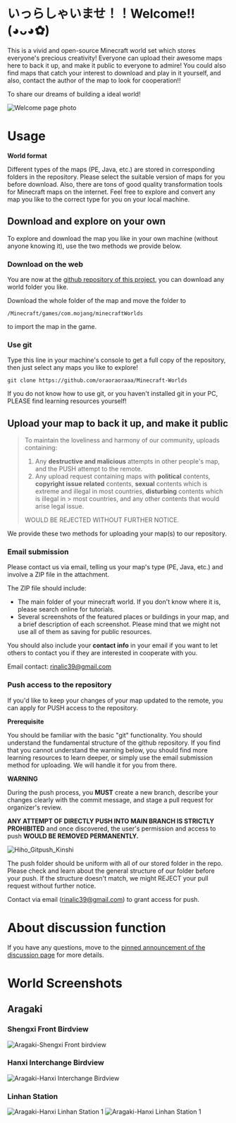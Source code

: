 #  いっらしゃいませ！！Welcome!!(◕ᴗ◕✿)
This is a vivid and open-source Minecraft world set which stores everyone's precious creativity!
Everyone can upload their awesome maps here to back it up, and make it public to everyone to admire!
You could also find maps that catch your interest to download and play in it yourself, and also, contact the author of the map to look for cooperation!!

To share our dreams of building a ideal world!

![Welcome page photo](/Photos/Welcome_Main_Page.jpg)

# Usage

**World format**

Different types of the maps (PE, Java, etc.) are stored in corresponding folders in the repository. Please select the suitable version of maps for you before download.
Also, there are tons of good quality transformation tools for Minecraft maps on the internet. Feel free to explore and convert any map you like to the correct type for you on your local machine.


## Download and explore on your own

To explore and download the map you like in your own machine (without anyone knowing it), use the two methods we provide below.

### Download on the web

You are now at the [github repository of this project](https://github.com/oraoraoraaa/Minecraft-Worlds), you can download any world folder you like.

Download the whole folder of the map and move the folder to 
```
/Minecraft/games/com.mojang/minecraftWorlds
```
to import the map in the game.

### Use git

Type this line in your machine's console to get a full copy of the repository, then just select any maps you like to explore!

```
git clone https://github.com/oraoraoraaa/Minecraft-Worlds
```
If you do not know how to use git, or you haven't installed git in your PC, PLEASE find learning resources yourself!

## Upload your map to back it up, and make it public


> To maintain the loveliness and harmony of our community, uploads containing:
> 1. Any **destructive and malicious** attempts in other people's map, and the PUSH attempt to the remote.
> 2. Any upload request containing maps with **political** contents, **copyright issue related** contents, **sexual** contents which is extreme and illegal in most countries, **disturbing** contents which is illegal in > most countries, and any other contents that would arise legal issue.
> 
> WOULD BE REJECTED WITHOUT FURTHER NOTICE.


We provide these two methods for uploading your map(s) to our repository.

### Email submission

Please contact us via email, telling us your map's type (PE, Java, etc.) and involve a ZIP file in the attachment. 

The ZIP file should include: 

- The main folder of your minecraft world. If you don't know where it is, please search online for tutorials.
- Several screenshots of the featured places or buildings in your map, and a brief description of each screenshot. Please mind that we might not use all of them as saving for public resources.

You should also include your **contact info** in your email if you want to let others to contact you if they are interested in cooperate with you.

Email contact: rinalic39@gmail.com

### Push access to the repository

If you'd like to keep your changes of your map updated to the remote, you can apply for PUSH access to the repository.

**Prerequisite**

You should be familiar with the basic "git" functionality. 
You should understand the fundamental structure of the github repository.
If you find that you cannot understand the warning below, you should find more learning resources to learn deeper, or simply use the email submission method for uploading. We will handle it for you from there.

**WARNING**

During the push process, you **MUST** create a new branch, describe your changes clearly with the commit message, and stage a pull request for organizer's review.

**ANY ATTEMPT OF DIRECTLY PUSH INTO MAIN BRANCH IS STRICTLY PROHIBITED** and once discovered, the user's permission and access to push **WOULD BE REMOVED PERMANENTLY.**

![Hiho_Gitpush_Kinshi](https://github.com/user-attachments/assets/7c282dbc-caaa-4f85-b38f-fbbf267d727a)

The push folder should be uniform with all of our stored folder in the repo. Please check and learn about the general structure of our folder before your push.
If the structure doesn't match, we might REJECT your pull request without further notice.


Contact via email (rinalic39@gmail.com) to grant access for push.

# About discussion function
If you have any questions, move to the [pinned announcement of the discussion page](https://github.com/oraoraoraaa/Minecraft-Worlds/discussions/1) for more details.

# World Screenshots
## Aragaki
### Shengxi Front Birdview
![Aragaki-Shengxi Front birdview](/Screenshots/Aragaki/Shengxi_Front.PNG)
### Hanxi Interchange Birdview
![Aragaki-Hanxi Interchange Birdview](/Screenshots/Aragaki/Hanxi_Interchange.PNG)
### Linhan Station
![Aragaki-Hanxi Linhan Station 1](/Screenshots/Aragaki/Linhan_Station1.PNG)
![Aragaki-Hanxi Linhan Station 1](/Screenshots/Aragaki/Linhan_Station2.PNG)
